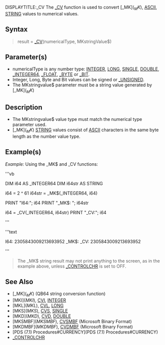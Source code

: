 DISPLAYTITLE:_CV
The [_CV](_CV) function is used to convert [_MK$](_MK$), [ASCII](ASCII), [STRING](STRING) values to numerical values.


## Syntax

> result = [_CV](_CV)(numericalType, MKstringValue$)


## Parameter(s)

* numericalType is any number type: [INTEGER](INTEGER), [LONG](LONG), [SINGLE](SINGLE), [DOUBLE](DOUBLE), [_INTEGER64](_INTEGER64), [_FLOAT](_FLOAT), [_BYTE](_BYTE) or [_BIT](_BIT).
* Integer, Long, Byte and Bit values can be signed or [_UNSIGNED](_UNSIGNED).
* The MKstringvalue$ parameter must be a string value generated by [_MK$](_MK$)


## Description

* The MKstringvalue$ value type must match the numerical type parameter used. 
* [_MK$](_MK$) [STRING](STRING) values consist of [ASCII](ASCII) characters in the same byte length as the number value type.


## Example(s)

*Example:* Using the _MK$ and _CV functions:

'''vb

DIM i64 AS _INTEGER64
DIM i64str AS STRING

i64 = 2 ^ 61
i64str = _MK$(_INTEGER64, i64)

PRINT "I64:"; i64
PRINT "_MK$: "; i64str

i64 = _CV(_INTEGER64, i64str)
PRINT "_CV:"; i64 

'''

'''text

 
I64: 2305843009213693952
_MK$:
_CV: 2305843009213693952

'''

> The _MK$ string result may not print anything to the screen, as in the example above, unless [_CONTROLCHR](_CONTROLCHR) is set to OFF.


## See Also

* [_MK$](_MK$) (QB64 string conversion function)
* [MKI$](MKI$), [CVI](CVI), [INTEGER](INTEGER)
* [MKL$](MKL$), [CVL](CVL), [LONG](LONG)
* [MKS$](MKS$), [CVS](CVS), [SINGLE](SINGLE)
* [MKD$](MKD$), [CVD](CVD), [DOUBLE](DOUBLE)
* [MKSMBF$](MKSMBF$), [CVSMBF](CVSMBF) (Microsoft Binary Format)
* [MKDMBF$](MKDMBF$), [CVDMBF](CVDMBF) (Microsoft Binary Format)
* [PDS (7.1) Procedures#CURRENCY](PDS (7.1) Procedures#CURRENCY)
* [_CONTROLCHR](_CONTROLCHR)




